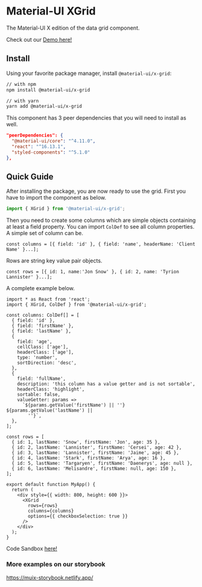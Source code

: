 # Material-UI XGrid

The Material-UI X edition of the data grid component.

Check out our [Demo here!](https://muix-preview.netlify.app/#/grid)

## Install

Using your favorite package manager, install `@material-ui/x-grid`:

```sh
// with npm
npm install @material-ui/x-grid

// with yarn
yarn add @material-ui/x-grid
```

This component has 3 peer dependencies that you will need to install as well.

```json
"peerDependencies": {
  "@material-ui/core": "^4.11.0",
  "react": "^16.13.1",
  "styled-components": "^5.1.0"
},
```

## Quick Guide

After installing the package, you are now ready to use the grid.
First you have to import the component as below.

```js
import { XGrid } from '@material-ui/x-grid';
```

Then you need to create some columns which are simple objects containing at least a field property.
You can import `ColDef` to see all column properties.
A simple set of column can be.

```tsx
const columns = [{ field: 'id' }, { field: 'name', headerName: 'Client Name' }...];
```

Rows are string key value pair objects.

```tsx
const rows = [{ id: 1, name:'Jon Snow' }, { id: 2, name: 'Tyrion Lannister' }...];
```

A complete example below.

```tsx
import * as React from 'react';
import { XGrid, ColDef } from '@material-ui/x-grid';

const columns: ColDef[] = [
  { field: 'id' },
  { field: 'firstName' },
  { field: 'lastName' },
  {
    field: 'age',
    cellClass: ['age'],
    headerClass: ['age'],
    type: 'number',
    sortDirection: 'desc',
  },
  {
    field: 'fullName',
    description: 'this column has a value getter and is not sortable',
    headerClass: 'highlight',
    sortable: false,
    valueGetter: params =>
      `${params.getValue('firstName') || ''} ${params.getValue('lastName') ||
        ''}`,
  },
];

const rows = [
  { id: 1, lastName: 'Snow', firstName: 'Jon', age: 35 },
  { id: 2, lastName: 'Lannister', firstName: 'Cersei', age: 42 },
  { id: 3, lastName: 'Lannister', firstName: 'Jaime', age: 45 },
  { id: 4, lastName: 'Stark', firstName: 'Arya', age: 16 },
  { id: 5, lastName: 'Targaryen', firstName: 'Daenerys', age: null },
  { id: 6, lastName: 'Melisandre', firstName: null, age: 150 },
];

export default function MyApp() {
  return (
    <div style={{ width: 800, height: 600 }}>
      <XGrid
        rows={rows}
        columns={columns}
        options={{ checkboxSelection: true }}
      />
    </div>
  );
}
```

Code Sandbox [here!](https://codesandbox.io/s/get-started-grid-kkdn2)

### More examples on our storybook

https://muix-storybook.netlify.app/
